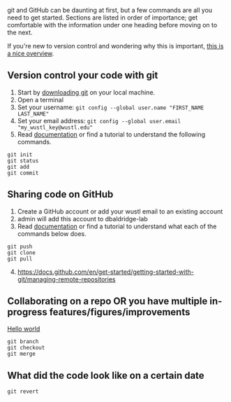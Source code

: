 git and GitHub can be daunting at first, but a few commands are all you need to get started. Sections are listed in order of importance; get comfortable with the information under one heading before moving on to the next. 

If you're new to version control and wondering why this is important, [this is a nice overview](https://journals.plos.org/ploscompbiol/article?id=10.1371/journal.pcbi.1004668).

## Version control your code with git
1. Start by [downloading git](https://git-scm.com/downloads) on your local machine.
2. Open a terminal
3. Set your username: `git config --global user.name "FIRST_NAME LAST_NAME"`
4. Set your email address: `git config --global user.email "my_wustl_key@wustl.edu"`
5. Read [documentation](https://git-scm.com/docs) or find a tutorial to understand the following commands.
```
git init
git status
git add
git commit
```

## Sharing code on GitHub
1. Create a GitHub account or add your wustl email to an existing account
2. admin will add this account to dbaldridge-lab
3. Read [documentation](https://git-scm.com/docs) or find a tutorial to understand what each of the commands below does.
```
git push
git clone
git pull
```
4. https://docs.github.com/en/get-started/getting-started-with-git/managing-remote-repositories

## Collaborating on a repo OR you have multiple in-progress features/figures/improvements
[Hello world](https://docs.github.com/en/get-started/start-your-journey/hello-world)
```
git branch
git checkout
git merge
```

## What did the code look like on a certain date
```
git revert
```


